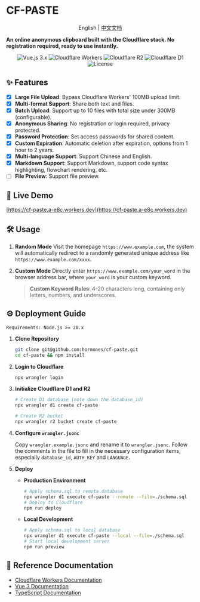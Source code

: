 # CF-PASTE

<p align="center">English | <a href="README_zh-cn.md">中文文档</a></p>

**An online anonymous clipboard built with the Cloudflare stack. No registration required, ready to use instantly.**

<p align="center">
  <img src="https://img.shields.io/badge/Vue.js-3.x-green" alt="Vue.js 3.x">
  <img src="https://img.shields.io/badge/Cloudflare-Workers-orange" alt="Cloudflare Workers">
  <img src="https://img.shields.io/badge/storage-R2-blue" alt="Cloudflare R2">
  <img src="https://img.shields.io/badge/database-D1-blue" alt="Cloudflare D1">
  <img src="https://img.shields.io/github/license/hormones/cf-paste" alt="License">
</p>


## ✨ Features

- [x] **Large File Upload**: Bypass Cloudflare Workers' 100MB upload limit.
- [x] **Multi-format Support**: Share both text and files.
- [x] **Batch Upload**: Support up to 10 files with total size under 300MB (configurable).
- [x] **Anonymous Sharing**: No registration or login required, privacy protected.
- [x] **Password Protection**: Set access passwords for shared content.
- [x] **Custom Expiration**: Automatic deletion after expiration, options from 1 hour to 2 years.
- [x] **Multi-language Support**: Support Chinese and English.
- [x] **Markdown Support**: Support Markdown, support code syntax highlighting, flowchart rendering, etc.
- [ ] **File Preview**: Support file preview.

## 🚀 Live Demo

[https://cf-paste.a-e8c.workers.dev](https://cf-paste.a-e8c.workers.dev)

## 🛠️ Usage

1.  **Random Mode**
    Visit the homepage `https://www.example.com`, the system will automatically redirect to a randomly generated unique address like `https://www.example.com/xxxx`.

2.  **Custom Mode**
    Directly enter `https://www.example.com/your_word` in the browser address bar, where `your_word` is your custom keyword.

    > **Custom Keyword Rules**: 4-20 characters long, containing only letters, numbers, and underscores.

## ⚙️ Deployment Guide

    Requirements: Node.js >= 20.x

1.  **Clone Repository**

    ```bash
    git clone git@github.com:hormones/cf-paste.git
    cd cf-paste && npm install
    ```

2.  **Login to Cloudflare**

    ```bash
    npx wrangler login
    ```

3.  **Initialize Cloudflare D1 and R2**

    ```bash
    # Create D1 database (note down the database_id)
    npx wrangler d1 create cf-paste

    # Create R2 bucket
    npx wrangler r2 bucket create cf-paste
    ```

4.  **Configure `wrangler.jsonc`**

    Copy `wrangler.example.jsonc` and rename it to `wrangler.jsonc`. Follow the comments in the file to fill in the necessary configuration items, especially `database_id`, `AUTH_KEY` and `LANGUAGE`.

5.  **Deploy**

    - **Production Environment**

      ```bash
      # Apply schema.sql to remote database
      npx wrangler d1 execute cf-paste --remote --file=./schema.sql
      # Deploy to Cloudflare
      npm run deploy
      ```

    - **Local Development**
      ```bash
      # Apply schema.sql to local database
      npx wrangler d1 execute cf-paste --local --file=./schema.sql
      # Start local development server
      npm run preview
      ```

## 🙏 Reference Documentation

- [Cloudflare Workers Documentation](https://developers.cloudflare.com/workers/)
- [Vue 3 Documentation](https://vuejs.org/)
- [TypeScript Documentation](https://www.typescriptlang.org/docs/)
